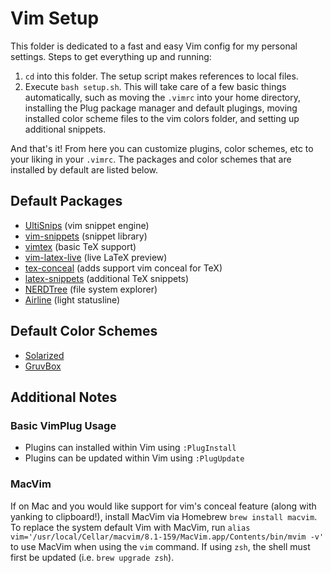 # Vim Setup
This folder is dedicated to a fast and easy Vim config for my personal settings. Steps to get everything up and running:

1. `cd` into this folder. The setup script makes references to local files.
2. Execute `bash setup.sh`. This will take care of a few basic things automatically, such as moving the `.vimrc` into your home directory, installing the Plug package manager and default plugings, moving installed color scheme files to the vim colors folder, and setting up additional snippets.

And that's it! From here you can customize plugins, color schemes, etc to your liking in your `.vimrc`. The packages and color schemes that are installed by default are listed below.

## Default Packages
* [UltiSnips](https://github.com/SirVer/ultisnips) (vim snippet engine)
* [vim-snippets](https://github.com/honza/vim-snippets) (snippet library)
* [vimtex](https://github.com/lervag/vimtex) (basic TeX support)
* [vim-latex-live](https://github.com/xuhdev/vim-latex-live-preview) (live LaTeX preview)
* [tex-conceal](https://github.com/KeitaNakamura/tex-conceal.vim) (adds support vim conceal for TeX)
* [latex-snippets](https://github.com/gillescastel/latex-snippets) (additional TeX snippets)
* [NERDTree](https://github.com/scrooloose/nerdtree) (file system explorer)
* [Airline](https://github.com/vim-airline/vim-airline) (light statusline)

## Default Color Schemes
* [Solarized](https://github.com/altercation/vim-colors-solarized)
* [GruvBox](https://github.com/morhetz/gruvbox)

## Additional Notes
### Basic VimPlug Usage
- Plugins can installed within Vim using `:PlugInstall`
- Plugins can be updated within Vim using `:PlugUpdate`

### MacVim
If on Mac and you would like support for vim's conceal feature (along with yanking to clipboard!), install MacVim via Homebrew `brew install macvim`. To replace the system default Vim with MacVim, run `alias vim='/usr/local/Cellar/macvim/8.1-159/MacVim.app/Contents/bin/mvim -v'` to use MacVim when using the `vim` command. If using `zsh`, the shell must first be updated (i.e. `brew upgrade zsh`).
